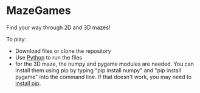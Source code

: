 # MazeGames
Find your way through 2D and 3D mazes!

To play:
- Download files or clone the repository
- Use [Python](https://www.python.org/) to run the files
- for the 3D maze, the numpy and pygame modules are needed. You can install them using pip by typing "pip install numpy" and "pip install pygame" into the command line. If that doesn't work, you may need to [install pip](https://www.youtube.com/watch?v=Ko9b_vC6XY0).
